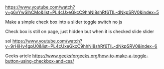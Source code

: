 https://www.youtube.com/watch?v=g6vYwSlhCMo&list=PL4cUxeGkcC9hhNl8shRf6TIL-dNkpSRV0&index=5

Make a simple check box into a slider toggle switch no js

Check box is still on page, just hidden but when it is checked slide slider

sol
https://www.youtube.com/watch?v=9rHiHv4gpU0&list=PL4cUxeGkcC9hhNl8shRf6TIL-dNkpSRV0&index=6

Geeks artcle
https://www.geeksforgeeks.org/how-to-make-a-toggle-button-using-checkbox-and-css/
